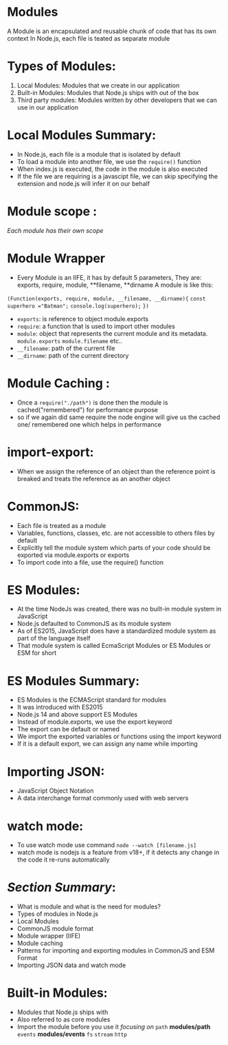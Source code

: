 # Modules

A Module is an encapsulated and reusable chunk of code that has its own context
In Node.js, each file is teated as separate module

# Types of Modules:

1. Local Modules: Modules that we create in our application
2. Built-in Modules: Modules that Node.js ships with out of the box
3. Third party modules: Modules written by other developers that we can use in our application

# Local Modules Summary:

- In Node.js, each file is a module that is isolated by default
- To load a module into another file, we use the `require()` function
- When index.js is executed, the code in the module is also executed
- If the file we are requiring is a javascipt file, we can skip specifying the extension and node.js will infer it on our behalf

# Module scope :

_Each module has their own scope_

# Module Wrapper

- Every Module is an IIFE, it has by default 5 parameters, They are: exports, require, module, **filename, **dirname
  A module is like this:

`(Function(exports, require, module, __filename, __dirname){`
`const superhero ="Batman";`
`console.log(superhero);`
`})`

- `exports`: is reference to object module.exports
- `require`: a function that is used to import other modules
- `module`: object that represents the current module and its metadata. `module.exports` `module.filename` etc..
- `__filename`: path of the current file
- `__dirname`: path of the current directory

# Module Caching :

- Once a `require("./path")` is done then the module is cached("remembered") for performance purpose
- so if we again did same require the node engine will give us the cached one/ remembered one which helps in performance

# import-export:

- When we assign the reference of an object than the reference point is breaked and treats the reference as an another object

# CommonJS:

- Each file is treated as a module
- Variables, functions, classes, etc. are not accessible to others files by default
- Explicitly tell the module system which parts of your code should be exported via module.exports or exports
- To import code into a file, use the require() function

# ES Modules:

- At the time NodeJs was created, there was no built-in module system in JavaScript
- Node.js defaulted to CommonJS as its module system
- As of ES2015, JavaScript does have a standardized module system as part of the language itself
- That module system is called EcmaScript Modules or ES Modules or ESM for short

# ES Modules Summary:

- ES Modules is the ECMAScript standard for modules
- It was introduced with ES2015
- Node.js 14 and above support ES Modules
- Instead of module.exports, we use the export keyword
- The export can be default or named
- We import the exported variables or functions using the import keyword
- If it is a default export, we can assign any name while importing

# Importing JSON:

- JavaScript Object Notation
- A data interchange format commonly used with web servers

# watch mode:

- To use watch mode use command `node --watch [filename.js]`
- watch mode is nodejs is a feature from v18+, if it detects any change in the code it re-runs automatically

# _Section Summary_:

- What is module and what is the need for modules?
- Types of modules in Node.js
- Local Modules
- CommonJS module format
- Module wrapper (IIFE)
- Module caching
- Patterns for importing and exporting modules in CommonJS and ESM Format
- Importing JSON data and watch mode

# Built-in Modules:

- Modules that Node.js ships with
- Also referred to as core modules
- Import the module before you use it
  _focusing on_
  `path` **modules/path**
  `events` **modules/events**
  `fs`
  `stream`
  `http`
